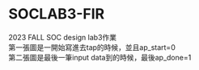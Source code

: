 # SOCLAB3-FIR
2023 FALL SOC design lab3作業  
第一張圖是一開始寫進去tap的時候，並且ap_start=0  
第二張圖是最後一筆input data到的時候，最後ap_done=1  

